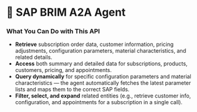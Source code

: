 # 🚀 SAP BRIM A2A Agent

### What You Can Do with This API

- **Retrieve** subscription order data, customer information, pricing adjustments, configuration parameters, material characteristics, and related details.  
- **Access** both summary and detailed data for subscriptions, products, customers, pricing, and appointments.  
- **Query dynamically** for specific configuration parameters and material characteristics — the agent automatically fetches the latest parameter lists and maps them to the correct SAP fields.  
- **Filter, select, and expand** related entities (e.g., retrieve customer info, configuration, and appointments for a subscription in a single call).
